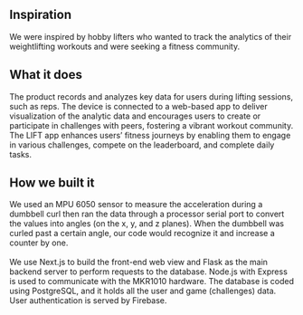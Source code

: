## Inspiration
We were inspired by hobby lifters who wanted to track the analytics of their weightlifting workouts and were seeking a fitness community.

## What it does
The product records and analyzes key data for users during lifting sessions, such as reps. The device is connected to a web-based app to deliver visualization of the analytic data and encourages users to create or participate in challenges with peers, fostering a vibrant workout community. The LIFT app enhances users’ fitness journeys by enabling them to engage in various challenges, compete on the leaderboard, and complete daily tasks.

## How we built it
We used an MPU 6050 sensor to measure the acceleration during a dumbbell curl then ran the data through a processor serial port to convert the values into angles (on the x, y, and z planes). When the dumbbell was curled past a certain angle, our code would recognize it and increase a counter by one. \
\
We use Next.js to build the front-end web view and Flask as the main backend server to perform requests to the database. Node.js with Express is used to communicate with the MKR1010 hardware. The database is coded using PostgreSQL, and it holds all the user and game (challenges) data. User authentication is served by Firebase.
